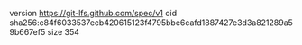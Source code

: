 version https://git-lfs.github.com/spec/v1
oid sha256:c84f6033537ecb420615123f4795bbe6cafd1887427e3d3a821289a59b667ef5
size 354

